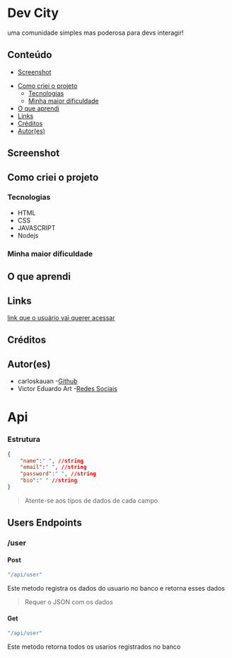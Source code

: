 # Dev City

uma comunidade simples mas poderosa para devs interagir!

## Conteúdo

- [Screenshot](#screenshot)
<!-- - [Checklist](#checklist) -->
- [Como criei o projeto](#como-criei-o-projeto)
    - [Tecnologias](#tecnologias)
    - [Minha maior dificuldade](#minha-maior-dificuldade)
- [O que aprendi](#o-que-aprendi)
- [Links](#links)
- [Créditos](#créditos)
- [Autor(es)](#autores)

## Screenshot

<!-- ![#](imagem do projeto) -->

<!-- 
    ## Checklist do que adicionar no projeto

    - [x] Escrever o README.md
    - [ ] colocar uma screenshot no readme
    - [ ] adicionar a opção de dark mode no projeto
    - [x] colocar o projeto no ar 
-->

## Como criei o projeto
<!-- coloque aqui os passo (claro que você pode colocar as coisas que você achar mais relevantes) que você fez para criar o projeto -->

### Tecnologias
<!-- liste algumas tecnologias que você usou no projeto, exemplo -->

- HTML
- CSS
- JAVASCRIPT
- Nodejs

### Minha maior dificuldade
<!-- coloque aqui sua maior dificuldade e como você fez para solucionar ela ou peça ajudar para o leitor em relação a sua dificuldade, também mencione o artigo ou usuário que te ajudou a resolver  -->

## O que aprendi
<!-- coloque aqui o que você aprendeu nesse projeto -->

## Links
<!-- coloque links sobre o projeto, como um protótipo no ar -->

[link que o usuário vai querer acessar](http://teste.com)

## Créditos
<!-- coloque aqui os conteúdos ou usuário que ajudaram a criar o projeto -->

## Autor(es)
<!-- coloque links relacionados as suas redes sociais a as pessoas que participaram no projeto -->

- carloskauan -[Github](https://github.com/carloskauan)
- Victor Eduardo Art -[Redes Sociais](https://linktr.ee/victor_eduardo_art)

# Api
### Estrutura
~~~json
{
    "name":" ", //string
    "email":" ", //string
    "password":" ", //string
    "bio":" " //string
}
~~~
> Atente-se aos tipos de dados de cada campo
## Users Endpoints
### /user
#### Post
~~~go
"/api/user"
~~~
Este metodo registra os dados do usuario no banco e retorna esses dados
> Requer o JSON com os dados
#### Get
~~~go
"/api/user"
~~~
Este metodo retorna todos os usarios registrados no banco
